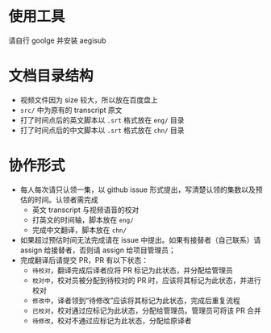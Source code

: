 # 使用工具
请自行 goolge 并安装 aegisub

# 文档目录结构

* 视频文件因为 size 较大，所以放在百度盘上
* `src/` 中为原有的 transcript 原文
* 打了时间点后的英文脚本以 `.srt` 格式放在 `eng/` 目录
* 打了时间点后的中文脚本以 `.srt` 格式放在 `chn/` 目录

# 协作形式

* 每人每次请只认领一集，以 github issue 形式提出，写清楚认领的集数以及预估的时间。认领者需完成
  * 英文 transcript 与视频语音的校对
  * 打英文的时间轴，脚本放在 `eng/`
  * 完成中文翻译，脚本放在 `chn/`
* 如果超过预估时间无法完成请在 issue 中提出。如果有接替者（自己联系）请 assign 给接替者，否则请 assign 给项目管理员；
* 完成翻译后请提交 PR，PR 有以下状态：
  * `待校对`，翻译完成后译者应将 PR 标记为此状态，并分配给管理员
  * `校对中`，校对员被分配到待校对的 PR 时，应该将其标记为此状态，并进行校对
  * `修改中`，译者领到“待修改”应该将其标记为此状态，完成后重复流程
  * `已校对`，校对通过应标记为此状态，分配给管理员。管理员可将该 PR 合并
  * `待修改`，校对不通过应标记为此状态，分配给原译者
